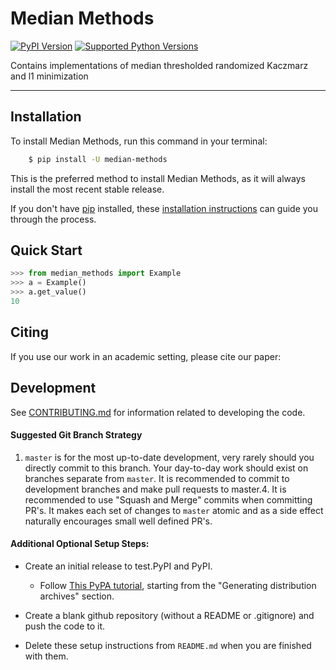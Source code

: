 # Median Methods

[![PyPI Version](https://img.shields.io/pypi/v/median-methods.svg)](https://pypi.org/project/median-methods/)
[![Supported Python Versions](https://img.shields.io/pypi/pyversions/median-methods.svg)](https://pypi.org/project/median-methods/)

Contains implementations of median thresholded randomized Kaczmarz and l1 minimization

---

## Installation

To install Median Methods, run this command in your terminal:

```bash
    $ pip install -U median-methods
```

This is the preferred method to install Median Methods, as it will always install the most recent stable release.

If you don't have [pip](https://pip.pypa.io) installed, these [installation instructions](http://docs.python-guide.org/en/latest/starting/installation/) can guide
you through the process.

## Quick Start
```python
>>> from median_methods import Example
>>> a = Example()
>>> a.get_value()
10

```

## Citing
If you use our work in an academic setting, please cite our paper:



## Development
See [CONTRIBUTING.md](CONTRIBUTING.md) for information related to developing the code.

#### Suggested Git Branch Strategy
1. `master` is for the most up-to-date development, very rarely should you directly commit to this branch. Your day-to-day work should exist on branches separate from `master`. It is recommended to commit to development branches and make pull requests to master.4. It is recommended to use "Squash and Merge" commits when committing PR's. It makes each set of changes to `master`
atomic and as a side effect naturally encourages small well defined PR's.


#### Additional Optional Setup Steps:
* Create an initial release to test.PyPI and PyPI.
    * Follow [This PyPA tutorial](https://packaging.python.org/tutorials/packaging-projects/#generating-distribution-archives), starting from the "Generating distribution archives" section.

* Create a blank github repository (without a README or .gitignore) and push the code to it.

* Delete these setup instructions from `README.md` when you are finished with them.
